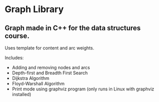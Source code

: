 # Graph Library
## Graph made in C++ for the data structures course.
Uses template for content and arc weights.

Includes:
- Adding and removing nodes and arcs
- Depth-first and Breadth First Search
- Dijkstra Algorithm
- Floyd-Warshall Algorithm
- Print mode using graphviz program (only runs in Linux with graphviz installed)
